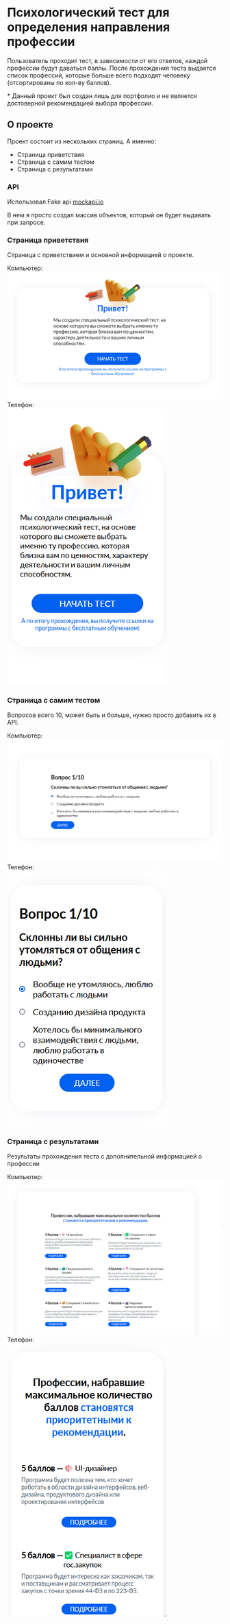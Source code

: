 # Психологический тест для определения направления профессии

Пользователь проходит тест, в зависимости от его ответов, каждой профессии будут даваться баллы.
После прохождения теста выдается список профессий, которые больше всего подходят человеку (отсортированы по кол-ву баллов).

\* Данный проект был создан лишь для портфолио и не является достоверной рекомендацией выбора профессии. 

## О проекте

Проект состоит из нескольких страниц.
А именно:
- Страница приветствия
- Страница с самим тестом
- Страница с результатами

### API

Использовал Fake api [mockapi.io](https://mockapi.io/)

В нем я просто создал массив объектов, который он будет выдавать при запросе.

### Страница приветствия

Страница с приветствием и основной информацией о проекте.

Компьютер:  
![Страница с приветствием (компьютер)](./readme_images/desktop_hello_page.png)
Телефон:  
![Страница с приветствием (телефон)](./readme_images/phone_hello_page.png)


### Страница с самим тестом

Вопросов всего 10, может быть и больше, нужно просто добавить их в API.

Компьютер:  
![Страница с тестом (компьютер)](./readme_images/desktop_quiz_page.png)
Телефон:  
![Страница с тестом (телефон)](./readme_images/phone_quiz_page.png)

### Страница с результатами

Результаты прохождения теста с дополнительной информацией о профессии

Компьютер:  
![Страница с результатами (компьютер)](./readme_images/desktop_result_page.png)
Телефон:  
![Страница с результатами (телефон)](./readme_images/phone_result_page.png)